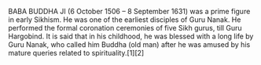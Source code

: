 BABA BUDDHA JI (6 October 1506 – 8 September 1631) was a prime figure in early Sikhism. He was one of the earliest disciples of Guru Nanak. He performed the formal coronation ceremonies of five Sikh gurus, till Guru Hargobind. It is said that in his childhood, he was blessed with a long life by Guru Nanak, who called him Buddha (old man) after he was amused by his mature queries related to spirituality.[1][2]
